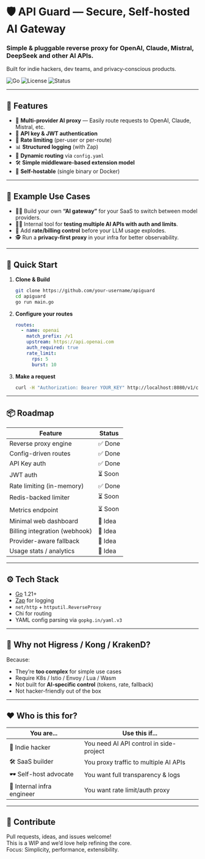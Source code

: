 # 🛡️ API Guard — Secure, Self-hosted AI Gateway

### Simple & pluggable reverse proxy for OpenAI, Claude, Mistral, DeepSeek and other AI APIs.  
Built for indie hackers, dev teams, and privacy-conscious products.

![Go](https://img.shields.io/badge/Go-1.21+-blue)
![License](https://img.shields.io/github/license/you/apiguard)
![Status](https://img.shields.io/badge/status-WIP-orange)

---

## 🧩 Features

- 🧠 **Multi-provider AI proxy** — Easily route requests to OpenAI, Claude, Mistral, etc.
- 🔐 **API key & JWT authentication**
- 🚦 **Rate limiting** (per-user or per-route)
- 📊 **Structured logging** (with Zap)
- 🔁 **Dynamic routing** via `config.yaml`
- 🛠️ **Simple middleware-based extension model**
- 🚀 **Self-hostable** (single binary or Docker)

---

## 🔧 Example Use Cases

- 🧑‍💻 Build your own **“AI gateway”** for your SaaS to switch between model providers.
- 👨‍🔬 Internal tool for **testing multiple AI APIs with auth and limits**.
- 💸 Add **rate/billing control** before your LLM usage explodes.
- 🕵️ Run a **privacy-first proxy** in your infra for better observability.

---

## 🚀 Quick Start

1. **Clone & Build**
   ```bash
   git clone https://github.com/your-username/apiguard
   cd apiguard
   go run main.go
   ```

2. **Configure your routes**
   ```yaml
   routes:
     - name: openai
       match_prefix: /v1
       upstream: https://api.openai.com
       auth_required: true
       rate_limit:
         rps: 5
         burst: 10
   ```

3. **Make a request**
   ```bash
   curl -H "Authorization: Bearer YOUR_KEY" http://localhost:8080/v1/chat/completions
   ```

---

## 📦 Roadmap

| Feature                       | Status     |
|------------------------------|------------|
| Reverse proxy engine         | ✅ Done     |
| Config-driven routes         | ✅ Done     |
| API Key auth                 | ✅ Done     |
| JWT auth                     | ⏳ Soon     |
| Rate limiting (in-memory)    | ✅ Done     |
| Redis-backed limiter         | ⏳ Soon     |
| Metrics endpoint             | ⏳ Soon     |
| Minimal web dashboard        | 🧠 Idea     |
| Billing integration (webhook)| 🧠 Idea     |
| Provider-aware fallback      | 🧠 Idea     |
| Usage stats / analytics      | 🧠 Idea     |

---

## ⚙️ Tech Stack

- [Go](https://golang.org/) 1.21+
- [Zap](https://github.com/uber-go/zap) for logging
- `net/http` + `httputil.ReverseProxy`
- Chi for routing
- YAML config parsing via `gopkg.in/yaml.v3`

---

## 🧪 Why not Higress / Kong / KrakenD?

Because:
- They’re **too complex** for simple use cases
- Require K8s / Istio / Envoy / Lua / Wasm
- Not built for **AI-specific control** (tokens, rate, fallback)
- Not hacker-friendly out of the box

---

## ❤️ Who is this for?

| You are...                    | Use this if...                          |
|------------------------------|-----------------------------------------|
| 🧑 Indie hacker               | You need AI API control in side-project |
| 🛠️ SaaS builder               | You proxy traffic to multiple AI APIs   |
| 🕶️ Self-host advocate         | You want full transparency & logs       |
| 🧪 Internal infra engineer    | You want rate limit/auth proxy          |

---

## 🤝 Contribute

Pull requests, ideas, and issues welcome!  
This is a WIP and we’d love help refining the core.  
Focus: Simplicity, performance, extensibility.


